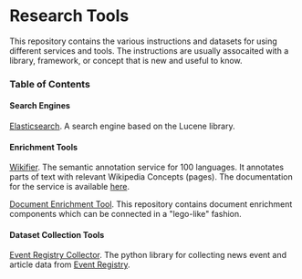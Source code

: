 # Research Tools
This repository contains the various instructions and datasets for using different services and tools. The instructions are usually assocaited with a library, framework, or concept that is new and useful to know.

### Table of Contents

#### Search Engines

[Elasticsearch](./search-engines/elasticsearch). A search engine based on the Lucene library.


#### Enrichment Tools

[Wikifier](http://wikifier.org/). The semantic annotation service for 100 languages. It annotates parts of text with relevant Wikipedia Concepts (pages). The documentation for the service is available [here](http://wikifier.org/info.html).

[Document Enrichment Tool](https://github.com/ErikNovak/document-enrichment-tool). This repository contains document enrichment components which can be connected in a "lego-like" fashion.

#### Dataset Collection Tools

[Event Registry Collector](https://github.com/ErikNovak/event-registry-collector). The python library for collecting news event and article data from [Event Registry](https://eventregistry.org/).
